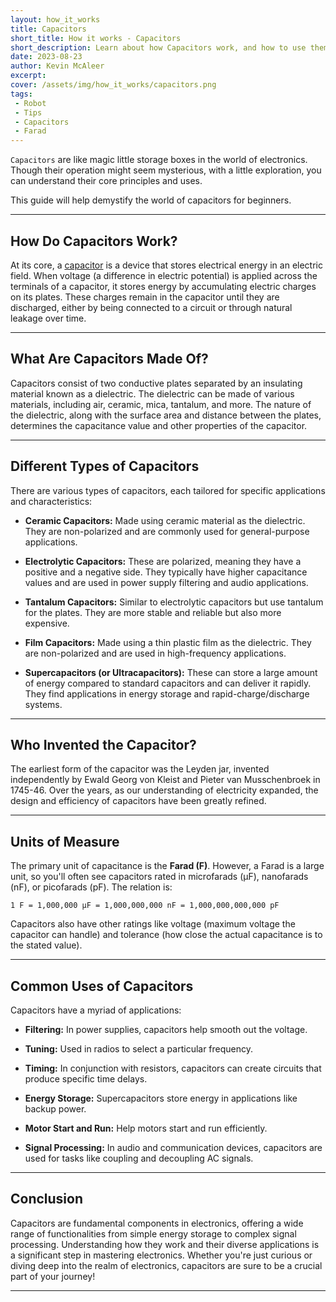 ```yaml
---
layout: how_it_works
title: Capacitors
short_title: How it works - Capacitors
short_description: Learn about how Capacitors work, and how to use them in your projects
date: 2023-08-23
author: Kevin McAleer
excerpt: 
cover: /assets/img/how_it_works/capacitors.png
tags:
 - Robot
 - Tips
 - Capacitors
 - Farad
---
```


`Capacitors` are like magic little storage boxes in the world of electronics. Though their operation might seem mysterious, with a little exploration, you can understand their core principles and uses. 

This guide will help demystify the world of capacitors for beginners.

---

## How Do Capacitors Work?

At its core, a [capacitor](/resources/glossary#capacitors) is a device that stores electrical energy in an electric field. When voltage (a difference in electric potential) is applied across the terminals of a capacitor, it stores energy by accumulating electric charges on its plates. These charges remain in the capacitor until they are discharged, either by being connected to a circuit or through natural leakage over time.

---

## What Are Capacitors Made Of?

Capacitors consist of two conductive plates separated by an insulating material known as a dielectric. The dielectric can be made of various materials, including air, ceramic, mica, tantalum, and more. The nature of the dielectric, along with the surface area and distance between the plates, determines the capacitance value and other properties of the capacitor.

---

## Different Types of Capacitors

There are various types of capacitors, each tailored for specific applications and characteristics:

- **Ceramic Capacitors:** Made using ceramic material as the dielectric. They are non-polarized and are commonly used for general-purpose applications.
  
- **Electrolytic Capacitors:** These are polarized, meaning they have a positive and a negative side. They typically have higher capacitance values and are used in power supply filtering and audio applications.
  
- **Tantalum Capacitors:** Similar to electrolytic capacitors but use tantalum for the plates. They are more stable and reliable but also more expensive.
  
- **Film Capacitors:** Made using a thin plastic film as the dielectric. They are non-polarized and are used in high-frequency applications.
  
- **Supercapacitors (or Ultracapacitors):** These can store a large amount of energy compared to standard capacitors and can deliver it rapidly. They find applications in energy storage and rapid-charge/discharge systems.

---

## Who Invented the Capacitor?

The earliest form of the capacitor was the Leyden jar, invented independently by Ewald Georg von Kleist and Pieter van Musschenbroek in 1745-46. Over the years, as our understanding of electricity expanded, the design and efficiency of capacitors have been greatly refined.

---

## Units of Measure

The primary unit of capacitance is the **Farad (F)**. However, a Farad is a large unit, so you'll often see capacitors rated in microfarads (µF), nanofarads (nF), or picofarads (pF). The relation is:

`1 F = 1,000,000 µF = 1,000,000,000 nF = 1,000,000,000,000 pF`

Capacitors also have other ratings like voltage (maximum voltage the capacitor can handle) and tolerance (how close the actual capacitance is to the stated value).

---

## Common Uses of Capacitors

Capacitors have a myriad of applications:

- **Filtering:** In power supplies, capacitors help smooth out the voltage.
  
- **Tuning:** Used in radios to select a particular frequency.
  
- **Timing:** In conjunction with resistors, capacitors can create circuits that produce specific time delays.
  
- **Energy Storage:** Supercapacitors store energy in applications like backup power.
  
- **Motor Start and Run:** Help motors start and run efficiently.

- **Signal Processing:** In audio and communication devices, capacitors are used for tasks like coupling and decoupling AC signals.

---

## Conclusion

Capacitors are fundamental components in electronics, offering a wide range of functionalities from simple energy storage to complex signal processing. Understanding how they work and their diverse applications is a significant step in mastering electronics. Whether you're just curious or diving deep into the realm of electronics, capacitors are sure to be a crucial part of your journey!

---
